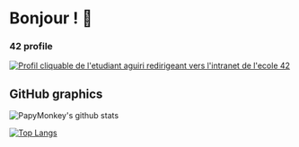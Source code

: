 # Bonjour ! 🥖

### 42 profile
<html lang="en">
  
  <head>
    <meta charset="utf-8">
    <meta name="viewport" content="width=device-width, initial-scale=1">
    <link href="https://cdn.jsdelivr.net/npm/bootstrap@5.1.0/dist/css/bootstrap.min.css" rel="stylesheet" integrity="sha384-KyZXEAg3QhqLMpG8r+8fhAXLRk2vvoC2f3B09zVXn8CA5QIVfZOJ3BCsw2P0p/We" crossorigin="anonymous">
  </head>

<div class="container">
    <div class="row">
      <div class="col">
          <a href="https://profile.intra.42.fr/users/aguiri"> 
            <img src="https://badge42.herokuapp.com/api/stats/aguiri" alt="Profil cliquable de l'etudiant aguiri redirigeant vers l'intranet de l'ecole 42">
          </a>
      </div>
    </div>
</div>

</html>

## GitHub graphics

![PapyMonkey's github stats](https://github-readme-stats.vercel.app/api?username=PapyMonkey&show_icons=true)

[![Top Langs](https://github-readme-stats.vercel.app/api/top-langs/?username=PapyMonkey)](https://github.com/anuraghazra/github-readme-stats)

<!--
### Hi there 👋

**PapyMonkey/PapyMonkey** is a ✨ _special_ ✨ repository because its `README.md` (this file) appears on your GitHub profile.

Here are some ideas to get you started:

- 🔭 I’m currently working on ...
- 🌱 I’m currently learning ...
- 👯 I’m looking to collaborate on ...
- 🤔 I’m looking for help with ...
- 💬 Ask me about ...
- 📫 How to reach me: ...
- 😄 Pronouns: ...
- ⚡ Fun fact: ...
-->
